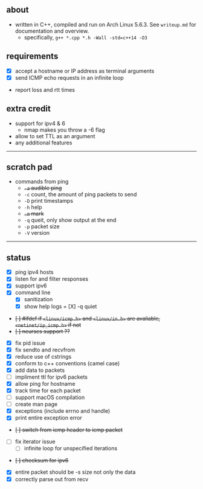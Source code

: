 ## about
- written in C++, compiled and run on Arch Linux 5.6.3. See `writeup.md` for documentation and overview.
    - specifically, `g++ *.cpp *.h -Wall -std=c++14 -O3`
## requirements
- [X] accept a hostname or IP address as terminal arguments
- [X] send ICMP echo requests in an infinite loop
- report loss and rtt times
## extra credit
- support for ipv4 & 6
    - nmap makes you throw a -6 flag
- allow to set TTL as an argument
- any additional features
---
## scratch pad
- commands from ping
    - ~~`-a` audible ping~~
    - `-c` count, the amount of ping packets to send
    - `-D` print timestamps
    - `-h` help
    - ~~`-m` mark~~
    - `-q` queit, only show output at the end
    - `-p` packet size
    - `-V` version
---
## status
- [X] ping ipv4 hosts
- [X] listen for and filter responses
- [X] support ipv6
- [X] command line
    - [X] sanitization
    - [X] show help logs
    = [X] -q quiet
- ~~[ ] #ifdef if `<linux/icmp.h>` and `<linux/in.h>` are avaliable, `<netinet/ip_icmp.h>` if not~~
- ~~[ ] ncurses support ??~~
- [X] fix pid issue
- [X] fix sendto and recvfrom
- [X] reduce use of cstrings
- [X] conform to c++ conventions (camel case)
- [X] add data to packets
- [ ] impliment ttl for ipv6 packets
- [X] allow ping for hostname
- [X] track time for each packet
- [ ] support macOS compilation
- [ ] create man page
- [X] exceptions (include errno and handle)
- [X] print entire exception error
- ~~[ ] switch from icmp header to icmp packet~~
- [ ] fix iterator issue
    - [ ] infinite loop for unspecified iterations
- ~~[ ] checksum for ipv6~~
- [X] entire packet should be -s size not only the data
- [X] correctly parse out from recv
